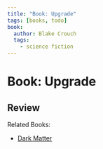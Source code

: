 ```yaml
---
title: "Book: Upgrade"
tags: [books, todo]
book: 
  author: Blake Crouch
  tags:
    - science fiction
---
```


# Book: Upgrade


## Review


Related Books:
- [Dark Matter](iqmi-book-dark-matter.md)
